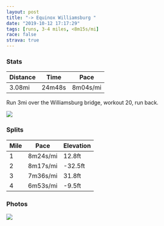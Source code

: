 ```yaml
---
layout: post
title: "-> Equinox Williamsburg "
date: "2019-10-12 17:17:29"
tags: [runs, 3-4 miles, <8m15s/mi]
race: false
strava: true
---
```


### Stats

| Distance | Time | Pace |
|----------|------|------|
|3.08mi|24m48s|8m04s/mi|

Run 3mi over the Williamsburg bridge, workout 20, run back.

<img src='https://maps.googleapis.com/maps/api/staticmap?maptype=roadmap&path=enc:iurwFdbqbM@EZEpAXb@n@NFh@d@d@TTRLHLAXLN@LD\RTTn@b@~@f@TXv@d@NTPLRHJ?f@\^LZVLTbBr@LNTLd@h@\NXDn@\TRb@Tr@t@TN^^b@Zp@TXPLNPFvB`BTTVHj@\p@l@fAx@`@P\HRVPNPFNBVs@f@c@@EOu@H@FFDL?PXlBf@XF@Rd@L@z@f@b@JPJTFVNlA`@|@h@x@TPBHD^LZBx@Rl@ZN?JGZaA^o@ALDAj@{ARWRo@Jc@@OPaAZq@J[XcALq@Pk@Lm@COHa@LMFMb@aBj@aB?]GEIa@BW\s@Li@LQTc@La@f@mAVgAF_@?MR{@TeBNeAFaAr@eCTgAR_BZcBh@uB`@}Bb@_BfAcGH]R]TaAFg@l@yBHq@f@_BBQBw@Da@^}A\}BDi@b@_BJs@\}AP_ATw@^cCBa@JUf@_CJmAAe@B]^yBJc@b@{@HSPeANa@P}A\mAToARg@v@aAVo@\mA^{Bl@iCZeBHs@Vq@b@{@?QOGEMIIC@BEAQIKI?OGEE_@OUS_Ai@w@]aAk@UEe@WQQ[UISYKKAe@SQO_@MQMUKWGu@i@_A[YYs@eAUS_AkAWk@EEMCMGk@g@&key=AIzaSyC1MId7bFpkLXNAaYhBSTb8jLyiSqzbDtM&size=800x800&markers=color:yellow|label:S|40.73317,-73.98451&markers=color:green|label:F|40.71585999999999,-73.9599200000001'>

### Splits

| Mile | Pace | Elevation |
|------|------|-----------|
|1|8m24s/mi|12.8ft|
|2|8m17s/mi|-32.5ft|
|3|7m36s/mi|31.8ft|
|4|6m53s/mi|-9.5ft|

### Photos
<img src='https://dgtzuqphqg23d.cloudfront.net/iCOSxuJAGa7KLosvehPOTm86zX7cfzu-opWpSOSc1Hw-615x768.jpg'>
